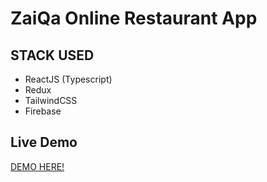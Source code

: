 # ZaiQa Online Restaurant App

## STACK USED

- ReactJS (Typescript)
- Redux
- TailwindCSS
- Firebase

## Live Demo

<a href = "#" >DEMO HERE!<a/>
